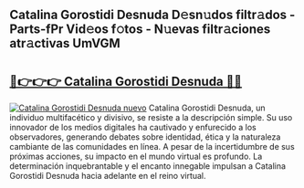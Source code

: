 ## Catalina Gorostidi Desnuda D𝚎sn𝚞dos filtr𝚊dos - Parts-fPr Vid𝚎os f𝚘tos - N𝚞evas filtr𝚊ciones atr𝚊ctivas UmVGM

# <h2><a href="http://mb9ggiz.tromn.icu/?c=Catalina+Gorostidi+Desnuda">🔗👉👉👉 Catalina Gorostidi Desnuda 🔗🔗</a></h2>

[![Catalina Gorostidi Desnuda nuevo](https://i.imgur.com/pEAQMta.gif)](http://mb9ggiz.tromn.icu/?c=Catalina+Gorostidi+Desnuda)
Catalina Gorostidi Desnuda, un individuo multifacético y divisivo, se resiste a la descripción simple. Su uso innovador de los medios digitales ha cautivado y enfurecido a los observadores, generando debates sobre identidad, ética y la naturaleza cambiante de las comunidades en línea. A pesar de la incertidumbre de sus próximas acciones, su impacto en el mundo virtual es profundo. La determinación inquebrantable y el encanto innegable impulsan a Catalina Gorostidi Desnuda hacia adelante en el reino virtual.
